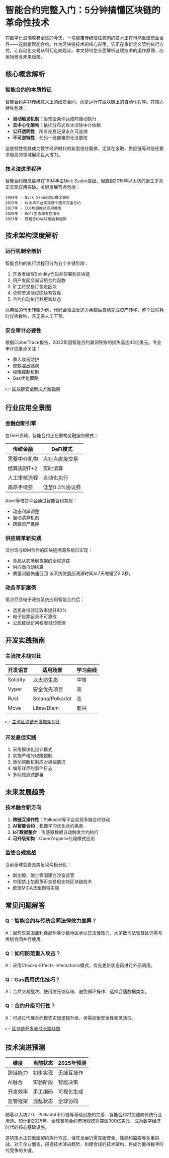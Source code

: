 # 智能合约完整入门：5分钟搞懂区块链的革命性技术

在数字化浪潮席卷全球的今天，一项颠覆传统信任机制的技术正在悄然重塑商业世界——这就是智能合约。作为区块链技术的核心应用，它正在重新定义契约执行方式，让自动化交易从科幻走向现实。本文将带您全面解析这项技术的运作原理、应用场景与未来趋势。

## 核心概念解析

### 智能合约的本质特征
智能合约并非传统意义上的纸质合同，而是运行在区块链上的自动化程序。其核心特性包括：

- **自动触发机制**：当预设条件达成时自动执行
- **去中心化架构**：依托分布式账本消除中介依赖
- **公开透明性**：所有交易记录永久可追溯
- **不可逆特性**：代码一经部署即无法篡改

这些特性使其成为数字经济时代的新型信任载体，尤其在金融、供应链等对信任要求极高的领域展现巨大潜力。

### 技术演进里程碑
智能合约概念虽早在1994年由Nick Szabo提出，但直到2015年以太坊的诞生才真正实现应用突破。关键发展节点包括：

```
1994年 - Nick Szabo提出概念雏形
2015年 - 以太坊平台实现首个图灵完备合约
2017年 - ICO热潮推动应用爆发
2020年 - DeFi生态爆发性增长
2023年 - 跨链合约与AI融合新趋势
```

## 技术架构深度解析

### 运行机制全剖析
智能合约的执行流程可分为五个关键阶段：

1. 开发者编写Solidity代码并部署到区块链
2. 用户发起交易调用合约函数
3. 矿工将交易打包进区块
4. 全网节点验证区块有效性
5. 合约自动执行并更新状态

以典型的代币转账为例，代码会验证发送方余额后自动完成资产转移，整个过程耗时仅需数秒，且无需人工干预。

### 安全审计必要性
根据CipherTrace报告，2022年因智能合约漏洞导致的损失高达45亿美元。专业审计应重点关注：
- 重入攻击防护
- 整数溢出漏洞
- 权限控制机制
- Gas优化策略

👉 [区块链安全解决方案指南](https://bit.ly/okx_welcome)

## 行业应用全景图

### 金融创新引擎
在DeFi领域，智能合约正在重构金融服务模式：

| 传统金融 | DeFi模式 |
|---------|----------|
| 需要中介机构 | 点对点直接交易 |
| 结算周期T+2 | 实时清算 |
| 人工审核流程 | 自动化执行 |
| 高昂手续费 | 低至0.3%协议费 |

Aave等借贷平台通过智能合约实现：
- 动态利率调整
- 自动清算机制
- 跨链资产抵押

### 供应链革新实践
沃尔玛与IBM合作的区块链溯源系统已实现：
- 食品从农场到货架的全程追踪
- 供应商自动结算
- 质量问题快速召回
该系统使食品溯源时间从7天缩短至2.2秒。

### 政务革新案例
爱沙尼亚电子政务系统应用智能合约后：
- 选民身份验证效率提升80%
- 电子投票记录不可篡改
- 公民数据访问权限自动管理

## 开发实践指南

### 主流技术栈对比

| 开发语言 | 适用场景 | 学习曲线 |
|----------|----------|----------|
| Solidity | 以太坊生态 | 中等 |
| Vyper | 安全优先项目 | 高 |
| Rust | Solana/Polkadot | 高 |
| Move | Libra/Diem | 新兴 |

👉 [主流区块链开发框架对比](https://bit.ly/okx_welcome)

### 开发最佳实践
1. 采用模块化设计模式
2. 实施严格的权限控制
3. 添加熔断机制应对极端情况
4. 编写详尽的事件日志
5. 多网络测试部署

## 未来发展趋势

### 技术融合新方向
1. **跨链互操作性**：Polkadot等平台实现多链合约联动
2. **AI智能合约**：机器学习优化合约条款
3. **IoT数据整合**：传感器数据自动触发合约执行
4. **可升级架构**：OpenZeppelin代理模式应用

### 监管合规挑战
当前全球监管态势呈现两极分化：
- 新加坡、瑞士等国建立沙盒监管
- 中国禁止加密货币交易但支持区块链技术
- 欧盟MiCA法案即将实施

## 常见问题解答

### Q：智能合约与传统合同法律效力差异？
A：目前仅美国亚利桑那州等少数地区承认其法律效力，大多数司法管辖区仍需与传统合同并行使用。

### Q：如何防范重入攻击？
A：采用Checks-Effects-Interactions模式，优先更新状态再进行外部调用。

### Q：Gas费用优化技巧？
A：合并交易批次、使用位压缩存储、避免循环操作、选择合适数据类型。

### Q：合约升级可行性？
A：可通过代理合约模式实现逻辑升级，但需权衡安全性和灵活性。

👉 [区块链开发者成长路线图](https://bit.ly/okx_welcome)

## 技术演进预测

| 维度 | 当前状态 | 2025年预测 |
|------|----------|------------|
| 跨链能力 | 初步实现 | 无缝互操作 |
| AI融合 | 实验阶段 | 智能决策 |
| 开发效率 | 手工编码 | 可视化生成 |
| 监管框架 | 混乱状态 | 全球协同 |

随着以太坊2.0、Polkadot平行链等基础设施的完善，智能合约将加速向传统行业渗透。预计到2025年，全球智能合约市场规模将突破300亿美元，成为数字经济时代的核心基础设施。

这项技术正在重塑契约执行方式，但其发展仍需克服安全、性能和监管等多重挑战。对于企业而言，把握技术演进趋势，构建合规的技术架构，将成为赢得数字时代竞争的关键。